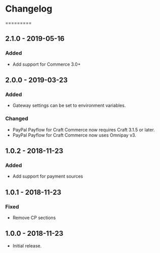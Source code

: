 # Changelog
=========

## 2.1.0 - 2019-05-16

### Added
- Add support for Commerce 3.0+

## 2.0.0 - 2019-03-23

### Added
- Gateway settings can be set to environment variables.

### Changed
- PayPal Payflow for Craft Commerce now requires Craft 3.1.5 or later.
- PayPal Payflow for Craft Commerce now uses Omnipay v3.

## 1.0.2 - 2018-11-23

### Added
- Add support for payment sources 

## 1.0.1 - 2018-11-23

### Fixed
- Remove CP sections

## 1.0.0 - 2018-11-23

- Initial release.
